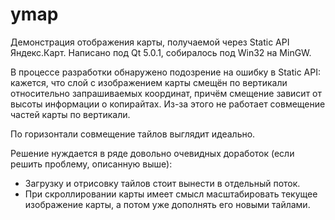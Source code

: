 ymap
====

Демонстрация отображения карты, получаемой через Static API Яндекс.Карт.
Написано под Qt 5.0.1, собиралось под Win32 на MinGW.

В процессе разработки обнаружено подозрение на ошибку в Static API: кажется, что слой с 
изображением карты смещён по вертикали относительно запрашиваемых координат, причём смещение зависит от высоты 
информации о копирайтах. Из-за этого не работает совмещение частей карты по вертикали.

По горизонтали совмещение тайлов выглядит идеально.

Решение нуждается в ряде довольно очевидных доработок (если решить проблему, описанную выше):
* Загрузку и отрисовку тайлов стоит вынести в отдельный поток.
* При скроллировании карты имеет смысл масштабировать текущее изображение карты, а потом уже дополнять его новыми 
тайлами.

